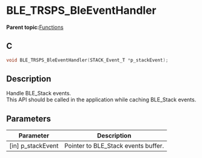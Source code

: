 # BLE\_TRSPS\_BleEventHandler

**Parent topic:**[Functions](GUID-C8623C47-6E25-4374-A93C-E1970B787393.md)

## C

```c
void BLE_TRSPS_BleEventHandler(STACK_Event_T *p_stackEvent);
```

## Description

Handle BLE\_Stack events.<br />This API should be called in the application while caching BLE\_Stack events.

## Parameters

|Parameter|Description|
|---------|-----------|
|\[in\] p\_stackEvent|Pointer to BLE\_Stack events buffer.|

